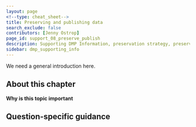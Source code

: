```yaml
---
layout: page
<!--type: cheat_sheet-->
title: Preserving and publishing data
search_exclude: false
contributors: [Jenny Ostrop]
page_id: support_08_preserve_publish
description: Supporting DMP Information, preservation strategy, preserve data, data preservation, publish data, data publication, repository, open access, closed access, data sharing
sidebar: dmp_supporting_info
---
```

We need a general introduction here.

## About this chapter

**Why is this topic important**

## Question-specific guidance